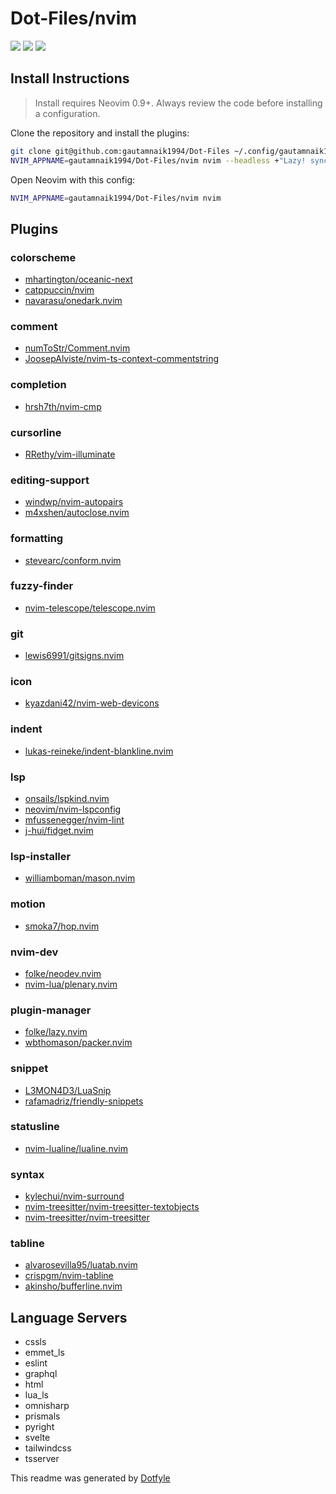 # Dot-Files/nvim

<a href="https://dotfyle.com/gautamnaik1994/dot-files-nvim"><img src="https://dotfyle.com/gautamnaik1994/dot-files-nvim/badges/plugins?style=flat" /></a>
<a href="https://dotfyle.com/gautamnaik1994/dot-files-nvim"><img src="https://dotfyle.com/gautamnaik1994/dot-files-nvim/badges/leaderkey?style=flat" /></a>
<a href="https://dotfyle.com/gautamnaik1994/dot-files-nvim"><img src="https://dotfyle.com/gautamnaik1994/dot-files-nvim/badges/plugin-manager?style=flat" /></a>


## Install Instructions

 > Install requires Neovim 0.9+. Always review the code before installing a configuration.

Clone the repository and install the plugins:

```sh
git clone git@github.com:gautamnaik1994/Dot-Files ~/.config/gautamnaik1994/Dot-Files
NVIM_APPNAME=gautamnaik1994/Dot-Files/nvim nvim --headless +"Lazy! sync" +qa
```

Open Neovim with this config:

```sh
NVIM_APPNAME=gautamnaik1994/Dot-Files/nvim nvim
```

## Plugins

### colorscheme

+ [mhartington/oceanic-next](https://dotfyle.com/plugins/mhartington/oceanic-next)
+ [catppuccin/nvim](https://dotfyle.com/plugins/catppuccin/nvim)
+ [navarasu/onedark.nvim](https://dotfyle.com/plugins/navarasu/onedark.nvim)
### comment

+ [numToStr/Comment.nvim](https://dotfyle.com/plugins/numToStr/Comment.nvim)
+ [JoosepAlviste/nvim-ts-context-commentstring](https://dotfyle.com/plugins/JoosepAlviste/nvim-ts-context-commentstring)
### completion

+ [hrsh7th/nvim-cmp](https://dotfyle.com/plugins/hrsh7th/nvim-cmp)
### cursorline

+ [RRethy/vim-illuminate](https://dotfyle.com/plugins/RRethy/vim-illuminate)
### editing-support

+ [windwp/nvim-autopairs](https://dotfyle.com/plugins/windwp/nvim-autopairs)
+ [m4xshen/autoclose.nvim](https://dotfyle.com/plugins/m4xshen/autoclose.nvim)
### formatting

+ [stevearc/conform.nvim](https://dotfyle.com/plugins/stevearc/conform.nvim)
### fuzzy-finder

+ [nvim-telescope/telescope.nvim](https://dotfyle.com/plugins/nvim-telescope/telescope.nvim)
### git

+ [lewis6991/gitsigns.nvim](https://dotfyle.com/plugins/lewis6991/gitsigns.nvim)
### icon

+ [kyazdani42/nvim-web-devicons](https://dotfyle.com/plugins/kyazdani42/nvim-web-devicons)
### indent

+ [lukas-reineke/indent-blankline.nvim](https://dotfyle.com/plugins/lukas-reineke/indent-blankline.nvim)
### lsp

+ [onsails/lspkind.nvim](https://dotfyle.com/plugins/onsails/lspkind.nvim)
+ [neovim/nvim-lspconfig](https://dotfyle.com/plugins/neovim/nvim-lspconfig)
+ [mfussenegger/nvim-lint](https://dotfyle.com/plugins/mfussenegger/nvim-lint)
+ [j-hui/fidget.nvim](https://dotfyle.com/plugins/j-hui/fidget.nvim)
### lsp-installer

+ [williamboman/mason.nvim](https://dotfyle.com/plugins/williamboman/mason.nvim)
### motion

+ [smoka7/hop.nvim](https://dotfyle.com/plugins/smoka7/hop.nvim)
### nvim-dev

+ [folke/neodev.nvim](https://dotfyle.com/plugins/folke/neodev.nvim)
+ [nvim-lua/plenary.nvim](https://dotfyle.com/plugins/nvim-lua/plenary.nvim)
### plugin-manager

+ [folke/lazy.nvim](https://dotfyle.com/plugins/folke/lazy.nvim)
+ [wbthomason/packer.nvim](https://dotfyle.com/plugins/wbthomason/packer.nvim)
### snippet

+ [L3MON4D3/LuaSnip](https://dotfyle.com/plugins/L3MON4D3/LuaSnip)
+ [rafamadriz/friendly-snippets](https://dotfyle.com/plugins/rafamadriz/friendly-snippets)
### statusline

+ [nvim-lualine/lualine.nvim](https://dotfyle.com/plugins/nvim-lualine/lualine.nvim)
### syntax

+ [kylechui/nvim-surround](https://dotfyle.com/plugins/kylechui/nvim-surround)
+ [nvim-treesitter/nvim-treesitter-textobjects](https://dotfyle.com/plugins/nvim-treesitter/nvim-treesitter-textobjects)
+ [nvim-treesitter/nvim-treesitter](https://dotfyle.com/plugins/nvim-treesitter/nvim-treesitter)
### tabline

+ [alvarosevilla95/luatab.nvim](https://dotfyle.com/plugins/alvarosevilla95/luatab.nvim)
+ [crispgm/nvim-tabline](https://dotfyle.com/plugins/crispgm/nvim-tabline)
+ [akinsho/bufferline.nvim](https://dotfyle.com/plugins/akinsho/bufferline.nvim)
## Language Servers

+ cssls
+ emmet_ls
+ eslint
+ graphql
+ html
+ lua_ls
+ omnisharp
+ prismals
+ pyright
+ svelte
+ tailwindcss
+ tsserver


 This readme was generated by [Dotfyle](https://dotfyle.com)
